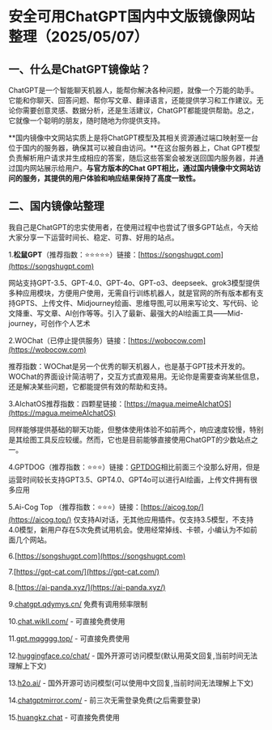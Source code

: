 # 安全可用ChatGPT国内中文版镜像网站整理（2025/05/07）

## 一、什么是ChatGPT镜像站？
ChatGPT是一个智能聊天机器人，能帮你解决各种问题，就像一个万能的助手。它能和你聊天、回答问题、帮你写文章、翻译语言，还能提供学习和工作建议。无论你需要创意灵感、数据分析，还是生活建议，ChatGPT都能提供帮助。总之，它就像一个聪明的朋友，随时随地为你提供支持。

**国内镜像中文网站实质上是将ChatGPT模型及其相关资源通过端口映射至一台位于国内的服务器，确保其可以被自由访问。**在这台服务器上，Chat GPT模型负责解析用户请求并生成相应的答案，随后这些答案会被发送回国内服务器，并通过国内网站展示给用户。**与官方版本的Chat GPT相比，通过国内镜像中文网站访问的服务，其提供的用户体验和响应结果保持了高度一致性。**

## 二、国内镜像站整理
我自己是ChatGPT的忠实使用者，在使用过程中也尝试了很多GPT站点，今天给大家分享一下运营时间长、稳定、可靠、好用的站点。

1.**松鼠GPT**（推荐指数：⭐⭐⭐⭐⭐）链接：[https://songshugpt.com](https://songshugpt.com)

网站支持GPT-3.5、GPT-4.0、GPT-4o、GPT-o3、deepseek、grok3模型提供多种应用模块，方便用户使用，无需自行训练机器人，就是官网的所有版本都有支持GPTS、上传文件、Midjourney绘画、思维导图,可以用来写论文、写代码、论文降重、写文章、AI创作等等。引入了最新、最强大的AI绘画工具——Mid-journey，可创作个人艺术

2.WOChat（已停止提供服务）链接：[https://wobocow.com](https://wobocow.com)

推荐指数：WOChat是另一个优秀的聊天机器人，也是基于GPT技术开发的。WOChat的界面设计简洁明了，交互方式直观易用。无论你是需要查询某些信息，还是解决某些问题，它都能提供有效的帮助和支持。

3.AIchatOS推荐指数：四颗星链接：[https://magua.meimeAIchatOS](https://magua.meimeAIchatOS)

同样能够提供基础的聊天功能，但整体使用体验不如前两个，响应速度较慢，特别是其绘图工具反应较缓。然而，它也是目前能够直接使用ChatGPT的少数站点之一。

4.GPTDOG（推荐指数：⭐⭐⭐）链接：[GPTDOG](http://gptdog.online/)相比前面三个没那么好用，但是运营时间较长支持GPT3.5、GPT4.0、GPT4o可以进行AI绘画，上传文件拥有很多应用

5.Ai-Cog Top （推荐指数：⭐⭐⭐）链接：[https://aicog.top/](https://aicog.top/)
仅支持AI对话，无其他应用插件。仅支持3.5模型，不支持4.0模型，新用户存在5次免费试用机会。使用经常掉线、卡顿，小编认为不如前面几个网站。

6.[https://songshugpt.com](https://songshugpt.com)

7.[https://gpt-cat.com/](https://gpt-cat.com/)

8.[https://ai-panda.xyz/](https://ai-panda.xyz/)

9.[chatgpt.qdymys.cn/](chatgpt.qdymys.cn/) 免费有调用频率限制

10.[chat.wikll.com/](chat.wikll.com/) - 可直接免费使用

11.[gpt.mqgggg.top/](gpt.mqgggg.top/) - 可直接免费使用

12.[huggingface.co/chat/](huggingface.co/chat/) - 国外开源可访问模型(默认用英文回复,当前时间无法理解上下文)

13.[h2o.ai/](h2o.ai/) - 国外开源可访问模型(可以使用中文回复,当前时间无法理解上下文)

14.[chatgptmirror.com/](chatgptmirror.com/) - 前三次无需登录免费(之后需要登录)

15.[huangkz.chat](huangkz.chat) - 可直接免费使用
